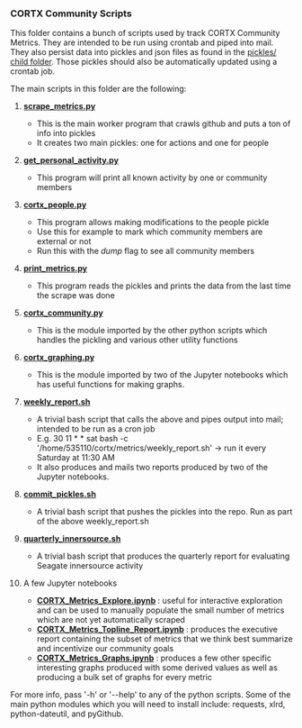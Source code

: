 ### CORTX Community Scripts

This folder contains a bunch of scripts used by track CORTX Community Metrics.  They are intended to be run using crontab and piped into mail.
They also persist data into pickles and json files as found in the [pickles/ child folder](pickles).  Those pickles should also be automatically updated
using a crontab job.

The main scripts in this folder are the following:
1. **[scrape_metrics.py](scrape_metrics.py)**
    * This is the main worker program that crawls github and puts a ton of info into pickles       
    * It creates two main pickles: one for actions and one for people
    
2. **[get_personal_activity.py](get_personal_activity.py)**
    * This program will print all known activity by one or community members
    
3. **[cortx_people.py](cortx_people.py)**
    * This program allows making modifications to the people pickle    
    * Use this for example to mark which community members are external or not    
    * Run this with the _dump_ flag to see all community members
    
4. **[print_metrics.py](print_metrics.py)**
    * This program reads the pickles and prints the data from the last time the scrape was done

5. **[cortx_community.py](cortx_community.py)**
    * This is the module imported by the other python scripts which handles the pickling and various other utility functions
    
6. **[cortx_graphing.py](cortx_graphing.py)**
    * This is the module imported by two of the Jupyter notebooks which has useful functions for making graphs.
    
7. **[weekly_report.sh](weekly_report.sh)**
    * A trivial bash script that calls the above and pipes output into mail; intended to be run as a cron job    
    * E.g. 30 11 * * sat bash -c '/home/535110/cortx/metrics/weekly_report.sh' -> run it every Saturday at 11:30 AM
    * It also produces and mails two reports produced by two of the Jupyter notebooks.
    
8. **[commit_pickles.sh](commit_pickles.sh)**
    * A trivial bash script that pushes the pickles into the repo.  Run as part of the above weekly_report.sh

9. **[quarterly_innersource.sh](quarterly_innersource.sh)**
    * A trivial bash script that produces the quarterly report for evaluating Seagate innersource activity
   
10. A few Jupyter notebooks
    * **[CORTX_Metrics_Explore.ipynb](CORTX_Metrics_Explore.ipynb)** : useful for interactive exploration and can be used to manually populate the small number of metrics which are not yet automatically scraped
    * **[CORTX_Metrics_Topline_Report.ipynb](CORTX_Metrics_Topline_Report.ipynb)** : produces the executive report containing the subset of metrics that we think best summarize and incentivize our community goals
    * **[CORTX_Metrics_Graphs.ipynb](CORTX_Metrics_Graphs.ipynb)** : produces a few other specific interesting graphs produced with some derived values as well as producing a bulk set of graphs for every metric
    

    
For more info, pass '-h' or '--help' to any of the python scripts.  Some of the main python modules which you will need to install include: requests, xlrd, python-dateutil, and pyGithub.
